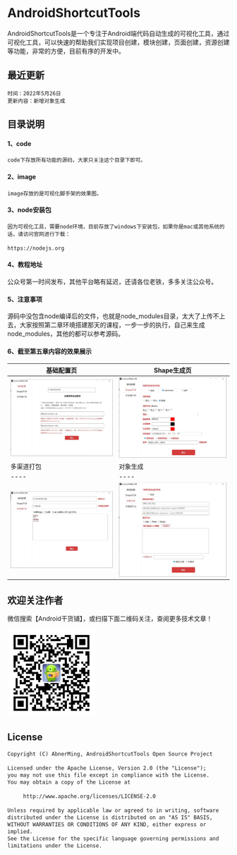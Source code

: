 # AndroidShortcutTools

AndroidShortcutTools是一个专注于Android端代码自动生成的可视化工具，通过可视化工具，可以快速的帮助我们实现项目创建，模块创建，页面创建，资源创建等功能，非常的方便，目前有序的开发中。

## 最近更新
```
时间：2022年5月26日
更新内容：新增对象生成
```

## 目录说明

####  1、code

```
code下存放所有功能的源码，大家只关注这个目录下即可。

```

####  2、image

```
image存放的是可视化脚手架的效果图。

```

####  3、node安装包
```
因为可视化工具，需要node环境，目前存放了windows下安装包，如果你是mac或其他系统的话，请访问官网进行下载：

https://nodejs.org

```

#### 4、教程地址

公众号第一时间发布，其他平台略有延迟，还请各位老铁，多多关注公众号。

#### 5、注意事项

源码中没包含node编译后的文件，也就是node_modules目录，太大了上传不上去，大家按照第二章环境搭建那天的课程，一步一步的执行，自己来生成node_modules，其他的都可以参考源码。


#### 6、截至第五章内容的效果展示

|  基础配置页  |  Shape生成页  |
|  ----  |  ----  |
|  <img src="image/tool_0.jpg" width="400"  alt="基础配置页"/>  |  <img src="image/tool_1.jpg" width="400"  alt="Shape生成页"/>  |
|  多渠道打包  |  对象生成  |
|  ----  |  ----  |
|  <img src="image/tool_2.jpg" width="400"  alt="多渠道打包"/>  |  <img src="image/tool_3.jpg" width="400"  alt="对象生成"/>  |



## 欢迎关注作者

微信搜索【Android干货铺】，或扫描下面二维码关注，查阅更多技术文章！

<img src="image/abner.jpg" width="200px" />

## License

```
Copyright (C) AbnerMing, AndroidShortcutTools Open Source Project

Licensed under the Apache License, Version 2.0 (the "License");
you may not use this file except in compliance with the License.
You may obtain a copy of the License at

     http://www.apache.org/licenses/LICENSE-2.0

Unless required by applicable law or agreed to in writing, software
distributed under the License is distributed on an "AS IS" BASIS,
WITHOUT WARRANTIES OR CONDITIONS OF ANY KIND, either express or implied.
See the License for the specific language governing permissions and
limitations under the License.
```







